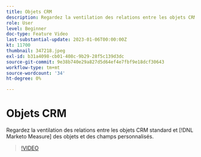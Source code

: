 ```yaml
---
title: Objets CRM
description: Regardez la ventilation des relations entre les objets CRM standard et [!DNL Marketo Measure] des objets et des champs personnalisés.
role: User
level: Beginner
doc-type: Feature Video
last-substantial-update: 2023-01-06T00:00:00Z
kt: 11700
thumbnail: 347218.jpeg
exl-id: b31a4098-cb01-408c-9b29-28f5c139d3dc
source-git-commit: 9e38b740e29a827d5d64ef4e7fbf9e18dcf30643
workflow-type: tm+mt
source-wordcount: '34'
ht-degree: 0%

---
```


# Objets CRM

Regardez la ventilation des relations entre les objets CRM standard et [!DNL Marketo Measure] des objets et des champs personnalisés.

>[!VIDEO](https://video.tv.adobe.com/v/347218/?quality=12&learn=on)
